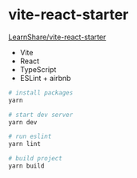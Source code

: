 # vite-react-starter

[LearnShare/vite-react-starter](https://github.com/LearnShare/vite-react-starter)

+ Vite
+ React
+ TypeScript
+ ESLint + airbnb

```bash
# install packages
yarn

# start dev server
yarn dev

# run eslint
yarn lint

# build project
yarn build
```
